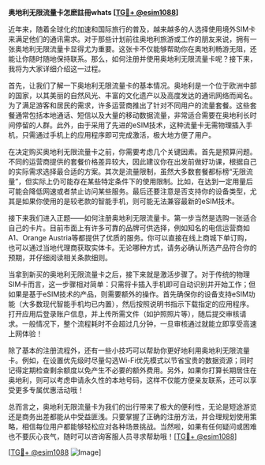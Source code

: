 **奥地利无限流量卡怎麽註冊whats [[TG💪+ @esim1088](https://t.me/s/esim1088)]**

近年来，随着全球化的加速和国际旅行的普及，越来越多的人选择使用境外SIM卡来满足他们的通讯需求。对于那些计划前往奥地利旅游或工作的朋友来说，拥有一张奥地利无限流量卡显得尤为重要。这张卡不仅能够帮助你在奥地利畅游无阻，还能让你随时随地保持联系。那么，如何注册并使用奥地利无限流量卡呢？接下来，我将为大家详细介绍这一过程。

首先，让我们了解一下奥地利无限流量卡的基本情况。奥地利是一个位于欧洲中部的国家，以其美丽的自然风光、丰富的文化遗产以及高度发达的通讯网络而闻名。为了满足游客和居民的需求，许多运营商推出了针对不同用户的流量套餐。这些套餐通常包括本地通话、短信以及大量的移动数据流量，非常适合需要在奥地利长时间停留的人群。此外，由于采用了先进的eSIM技术，这种流量卡无需物理插入手机，只需通过手机上的应用程序即可完成激活，极大地方便了用户。

在决定购买奥地利无限流量卡之前，你需要考虑几个关键因素。首先是预算问题。不同的运营商提供的套餐价格差异较大，因此建议你在出发前做好功课，根据自己的实际需求选择最合适的方案。其次是流量限制，虽然大多数套餐都标榜“无限流量”，但实际上仍可能存在某些特定条件下的使用限制。比如，在达到一定用量后可能会降低网速或者禁止访问某些服务。最后还要注意是否支持你的设备类型，尤其是如果你使用的是较老款的智能手机，则可能无法兼容最新的eSIM技术。

接下来我们进入正题——如何注册奥地利无限流量卡。第一步当然是选购一张适合自己的卡片。目前市面上有许多可靠的品牌可供选择，例如知名的电信运营商如A1、Orange Austria等都提供了优质的服务。你可以直接在线上商城下单订购，也可以通过当地代理商获取实体卡。无论哪种方式，请务必确认所选产品符合你的预期，并仔细阅读相关条款细则。

当拿到新买的奥地利无限流量卡之后，接下来就是激活步骤了。对于传统的物理SIM卡而言，这一步骤相对简单：只需将卡插入手机即可自动识别并开始工作；但如果是基于eSIM技术的产品，则需要额外的操作。首先确保你的设备支持eSIM功能（大多数现代智能手机均已内置），然后按照说明书指示下载指定的应用程序。打开应用后登录账户信息，并上传所需文件（如护照照片等），随后提交审核请求。一般情况下，整个流程耗时不会超过几分钟，一旦审核通过就能立即享受高速上网体验！

除了基本的注册流程外，还有一些小技巧可以帮助你更好地利用奥地利无限流量卡。例如，在设置优先级时尽量勾选Wi-Fi优先模式以节省宝贵的数据资源；同时记得定期检查剩余额度以免产生不必要的额外费用。另外，如果你打算长期居住在奥地利，则可以考虑申请永久性的本地号码，这样不仅能方便亲友联系，还可以享受更多专属优惠活动哦！

总而言之，奥地利无限流量卡为我们的出行带来了极大的便利性，无论是短途游览还是商务出差都能从中受益匪浅。只要掌握了正确的注册方法，并合理规划使用策略，相信每位用户都能够轻松应对各种场景挑战。当然啦，如果有任何疑问或困难也不要灰心丧气，随时可以咨询客服人员寻求帮助哦！[[TG💪+ @esim1088](https://t.me/s/esim1088)]

[[TG💪+ @esim1088](https://t.me/s/esim1088) ![Image](https://i.postimg.cc/4NQfJmqS/Snipaste-2025-05-13-00-14-12.png)]